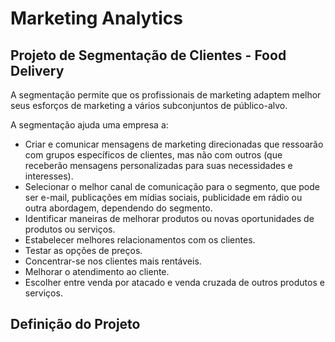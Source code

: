 # Marketing Analytics

## Projeto de Segmentação de Clientes - Food Delivery

A segmentação permite que os profissionais de marketing adaptem melhor seus esforços de marketing a vários subconjuntos de público-alvo.

A segmentação ajuda uma empresa a:

  - Criar  e  comunicar mensagens  de  marketing  direcionadas  que  ressoarão  com  grupos específicos de clientes, mas não com outros (que receberão mensagens personalizadas para suas necessidades e interesses).
  - Selecionar  o  melhor  canal  de  comunicação  para  o  segmento,  que  pode  ser e-mail, publicações em mídias sociais, publicidade em rádio ou outra abordagem, dependendo do segmento.
  - Identificar  maneiras  de  melhorar  produtos  ou  novas  oportunidades  de  produtos  ou serviços.
  - Estabelecer melhores relacionamentos com os clientes.
  - Testar as opções de preços.
  - Concentrar-se nos clientes mais rentáveis.
  - Melhorar o atendimento ao cliente.
  - Escolher entre venda por atacado e venda cruzada de outros produtos e serviços.

## Definição do Projeto







